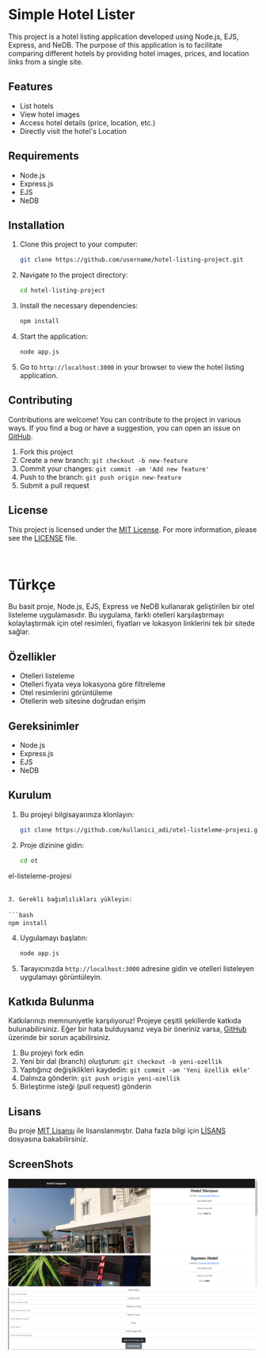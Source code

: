

# Simple Hotel Lister

This project is a hotel listing application developed using Node.js, EJS, Express, and NeDB. The purpose of this application is to facilitate comparing different hotels by providing hotel images, prices, and location links from a single site.

## Features

- List hotels
- View hotel images
- Access hotel details (price, location, etc.)
- Directly visit the hotel's Location

## Requirements

- Node.js
- Express.js
- EJS
- NeDB

## Installation

1. Clone this project to your computer:

   ```bash
   git clone https://github.com/username/hotel-listing-project.git
   ```

2. Navigate to the project directory:

   ```bash
   cd hotel-listing-project
   ```

3. Install the necessary dependencies:

   ```bash
   npm install
   ```

4. Start the application:

   ```bash
   node app.js
   ```

5. Go to `http://localhost:3000` in your browser to view the hotel listing application.


## Contributing

Contributions are welcome! You can contribute to the project in various ways. If you find a bug or have a suggestion, you can open an issue on [GitHub](https://github.com/username/simple-hotel-lister/issues).

1. Fork this project
2. Create a new branch: `git checkout -b new-feature`
3. Commit your changes: `git commit -am 'Add new feature'`
4. Push to the branch: `git push origin new-feature`
5. Submit a pull request

## License

This project is licensed under the [MIT License](LICENSE). For more information, please see the [LICENSE](LICENSE) file.
```


```
# Türkçe

Bu basit proje, Node.js, EJS, Express ve NeDB kullanarak geliştirilen bir otel listeleme uygulamasıdır. Bu uygulama, farklı otelleri karşılaştırmayı kolaylaştırmak için otel resimleri, fiyatları ve lokasyon linklerini tek bir sitede sağlar.

## Özellikler

- Otelleri listeleme
- Otelleri fiyata veya lokasyona göre filtreleme
- Otel resimlerini görüntüleme
- Otellerin web sitesine doğrudan erişim

## Gereksinimler

- Node.js
- Express.js
- EJS
- NeDB

## Kurulum

1. Bu projeyi bilgisayarınıza klonlayın:

   ```bash
   git clone https://github.com/kullanici_adi/otel-listeleme-projesi.git
   ```

2. Proje dizinine gidin:

   ```bash
   cd ot

el-listeleme-projesi
   ```

3. Gerekli bağımlılıkları yükleyin:

   ```bash
   npm install
   ```

4. Uygulamayı başlatın:

   ```bash
   node app.js
   ```

5. Tarayıcınızda `http://localhost:3000` adresine gidin ve otelleri listeleyen uygulamayı görüntüleyin.


## Katkıda Bulunma

Katkılarınızı memnuniyetle karşılıyoruz! Projeye çeşitli şekillerde katkıda bulunabilirsiniz. Eğer bir hata bulduysanız veya bir öneriniz varsa, [GitHub](https://github.com/kullanici_adi/otel-listeleme-projesi/issues) üzerinde bir sorun açabilirsiniz.

1. Bu projeyi fork edin
2. Yeni bir dal (branch) oluşturun: `git checkout -b yeni-ozellik`
3. Yaptığınız değişiklikleri kaydedin: `git commit -am 'Yeni özellik ekle'`
4. Dalınıza gönderin: `git push origin yeni-ozellik`
5. Birleştirme isteği (pull request) gönderin

## Lisans

Bu proje [MIT Lisansı](LICENSE) ile lisanslanmıştır. Daha fazla bilgi için [LİSANS](LICENSE) dosyasına bakabilirsiniz.


## ScreenShots

![screen1](image1.png)
![screen2](image2.png)

